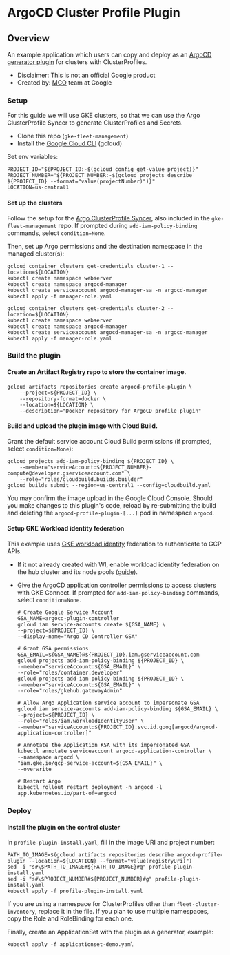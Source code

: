 # ArgoCD Cluster Profile Plugin

## Overview

An example application which users can copy and deploy as an
[ArgoCD generator plugin](https://argo-cd.readthedocs.io/en/stable/operator-manual/applicationset/Generators-Plugin/#plugin-generator)
for clusters with ClusterProfiles.

*   Disclaimer: This is not an official Google product
*   Created by:
    [MCO](https://github.com/GoogleCloudPlatform/gke-fleet-management/tree/main/multi-cluster-orchestrator)
    team at Google

### Setup

For this guide we will use GKE clusters, so that we can use the Argo
ClusterProfile Syncer to generate ClusterProfiles and Secrets.

-   Clone this repo (`gke-fleet-management`)
-   Install the [Google Cloud CLI](https://cloud.google.com/sdk/docs/install)
    (gcloud)

Set env variables:

```shell
PROJECT_ID="${PROJECT_ID:-$(gcloud config get-value project)}"
PROJECT_NUMBER="${PROJECT_NUMBER:-$(gcloud projects describe ${PROJECT_ID} --format="value(projectNumber)")}"
LOCATION=us-central1
```

#### Set up the clusters

Follow the setup for the
[Argo ClusterProfile Syncer](https://github.com/GoogleCloudPlatform/gke-fleet-management/tree/main/argocd-clusterprofile-syncer),
also included in the `gke-fleet-management` repo. If prompted during
`add-iam-policy-binding` commands, select `condition=None`.

Then, set up Argo permissions and the destination namespace in the managed
cluster(s):

```shell
gcloud container clusters get-credentials cluster-1 --location=${LOCATION}
kubectl create namespace webserver
kubectl create namespace argocd-manager
kubectl create serviceaccount argocd-manager-sa -n argocd-manager
kubectl apply -f manager-role.yaml

gcloud container clusters get-credentials cluster-2 --location=${LOCATION}
kubectl create namespace webserver
kubectl create namespace argocd-manager
kubectl create serviceaccount argocd-manager-sa -n argocd-manager
kubectl apply -f manager-role.yaml
```

### Build the plugin

#### Create an Artifact Registry repo to store the container image.

```shell
gcloud artifacts repositories create argocd-profile-plugin \
    --project=${PROJECT_ID} \
    --repository-format=docker \
    --location=${LOCATION} \
    --description="Docker repository for ArgoCD profile plugin"
```

#### Build and upload the plugin image with Cloud Build.

Grant the default service account Cloud Build permissions (if prompted, select
`condition=None`):

```shell
gcloud projects add-iam-policy-binding ${PROJECT_ID} \
    --member="serviceAccount:${PROJECT_NUMBER}-compute@developer.gserviceaccount.com" \
    --role="roles/cloudbuild.builds.builder"
gcloud builds submit --region=us-central1 --config=cloudbuild.yaml
```

You may confirm the image upload in the Google Cloud Console. Should you make
changes to this plugin's code, reload by re-submitting the build and deleting
the `argocd-profile-plugin-[...]` pod in namespace `argocd`.

#### Setup GKE Workload identity federation

This example uses
[GKE workload identity](https://cloud.google.com/kubernetes-engine/docs/how-to/workload-identity)
federation to authenticate to GCP APIs.

*   If it not already created with WI, enable workload identity federation on
    the hub cluster and its node pools
    ([guide](https://cloud.google.com/kubernetes-engine/docs/how-to/workload-identity#enable-existing-cluster)).

*   Give the ArgoCD application controller permissions to access clusters with
    GKE Connect. If prompted for `add-iam-policy-binding` commands, select
    `condition=None`.

    ```shell
    # Create Google Service Account
    GSA_NAME=argocd-plugin-controller
    gcloud iam service-accounts create ${GSA_NAME} \
    --project=${PROJECT_ID} \
    --display-name="Argo CD Controller GSA"

    # Grant GSA permissions
    GSA_EMAIL=${GSA_NAME}@${PROJECT_ID}.iam.gserviceaccount.com
    gcloud projects add-iam-policy-binding ${PROJECT_ID} \
    --member="serviceAccount:${GSA_EMAIL}" \
    --role="roles/container.developer"
    gcloud projects add-iam-policy-binding ${PROJECT_ID} \
    --member="serviceAccount:${GSA_EMAIL}" \
    --role="roles/gkehub.gatewayAdmin"

    # Allow Argo Application service account to impersonate GSA
    gcloud iam service-accounts add-iam-policy-binding ${GSA_EMAIL} \
    --project=${PROJECT_ID} \
    --role="roles/iam.workloadIdentityUser" \
    --member="serviceAccount:${PROJECT_ID}.svc.id.goog[argocd/argocd-application-controller]"

    # Annotate the Application KSA with its impersonated GSA
    kubectl annotate serviceaccount argocd-application-controller \
    --namespace argocd \
    "iam.gke.io/gcp-service-account=${GSA_EMAIL}" \
    --overwrite

    # Restart Argo
    kubectl rollout restart deployment -n argocd -l app.kubernetes.io/part-of=argocd
    ```

### Deploy

#### Install the plugin on the control cluster

In `profile-plugin-install.yaml`, fill in the image URI and project number:

```shell
PATH_TO_IMAGE=$(gcloud artifacts repositories describe argocd-profile-plugin --location=${LOCATION} --format="value(registryUri)")
sed -i "s#\$PATH_TO_IMAGE#${PATH_TO_IMAGE}#g" profile-plugin-install.yaml
sed -i "s#\$PROJECT_NUMBER#${PROJECT_NUMBER}#g" profile-plugin-install.yaml
kubectl apply -f profile-plugin-install.yaml
```

If you are using a namespace for ClusterProfiles other than
`fleet-cluster-inventory`, replace it in the file. If you plan to use multiple
namespaces, copy the Role and RoleBinding for each one.

Finally, create an ApplicationSet with the plugin as a generator, example:

```shell
kubectl apply -f applicationset-demo.yaml
```
